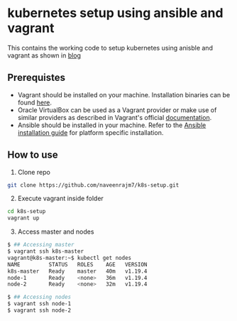 # kubernetes setup using ansible and vagrant

This contains the working code to setup kubernetes using anisble and vagrant as shown in [blog](https://kubernetes.io/blog/2019/03/15/kubernetes-setup-using-ansible-and-vagrant/)

## Prerequistes
* Vagrant should be installed on your machine. Installation binaries can be found [here](https://www.vagrantup.com/downloads.html).
* Oracle VirtualBox can be used as a Vagrant provider or make use of similar providers as described in Vagrant's official [documentation](https://www.vagrantup.com/docs/providers/).
* Ansible should be installed in your machine. Refer to the [Ansible installation guide](https://docs.ansible.com/ansible/latest/installation_guide/intro_installation.html) for platform specific installation.

## How to use

1. Clone repo
```bash
git clone https://github.com/naveenrajm7/k8s-setup.git
```

2. Execute vagrant inside folder
```bash
cd k8s-setup
vagrant up
```

3. Access master and nodes
```bash
$ ## Accessing master
$ vagrant ssh k8s-master
vagrant@k8s-master:~$ kubectl get nodes
NAME         STATUS   ROLES    AGE   VERSION
k8s-master   Ready    master   40m   v1.19.4
node-1       Ready    <none>   36m   v1.19.4
node-2       Ready    <none>   32m   v1.19.4

$ ## Accessing nodes
$ vagrant ssh node-1
$ vagrant ssh node-2
```



